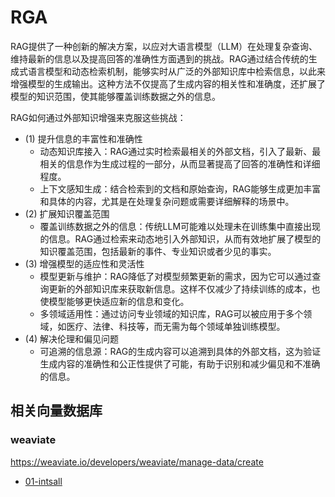 # RGA
RAG提供了一种创新的解决方案，以应对大语言模型（LLM）在处理复杂查询、维持最新的信息以及提高回答的准确性方面遇到的挑战。RAG通过结合传统的生成式语言模型和动态检索机制，能够实时从广泛的外部知识库中检索信息，以此来增强模型的生成输出。这种方法不仅提高了生成内容的相关性和准确度，还扩展了模型的知识范围，使其能够覆盖训练数据之外的信息。

RAG如何通过外部知识增强来克服这些挑战：
- (1) 提升信息的丰富性和准确性
  - 动态知识库接入：RAG通过实时检索最相关的外部文档，引入了最新、最相关的信息作为生成过程的一部分，从而显著提高了回答的准确性和详细程度。
  - 上下文感知生成：结合检索到的文档和原始查询，RAG能够生成更加丰富和具体的内容，尤其是在处理复杂问题或需要详细解释的场景中。
- (2) 扩展知识覆盖范围
  - 覆盖训练数据之外的信息：传统LLM可能难以处理未在训练集中直接出现的信息。RAG通过检索来动态地引入外部知识，从而有效地扩展了模型的知识覆盖范围，包括最新的事件、专业知识或者少⻅的事实。
- (3) 增强模型的适应性和灵活性
  - 模型更新与维护：RAG降低了对模型频繁更新的需求，因为它可以通过查询更新的外部知识库来获取新信息。这样不仅减少了持续训练的成本，也使模型能够更快适应新的信息和变化。
  - 多领域适用性：通过访问专业领域的知识库，RAG可以被应用于多个领域，如医疗、法律、科技等，而无需为每个领域单独训练模型。
- (4) 解决伦理和偏⻅问题
  - 可追溯的信息源：RAG的生成内容可以追溯到具体的外部文档，这为验证生成内容的准确性和公正性提供了可能，有助于识别和减少偏⻅和不准确的信息。



## 相关向量数据库
### weaviate
https://weaviate.io/developers/weaviate/manage-data/create
- [01-intsall](08-llms/RAG/DB/weaviate_/01-intsall.ipynb)